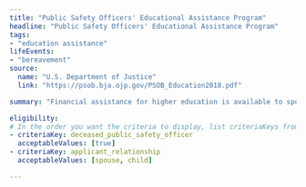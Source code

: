 ```yaml
---
title: "Public Safety Officers' Educational Assistance Program"
headline: "Public Safety Officers' Educational Assistance Program"
tags: 
- "education assistance"
lifeEvents: 
- "bereavement"
source:
  name: "U.S. Department of Justice"
  link: "https://psob.bja.ojp.gov/PSOB_Education2018.pdf"

summary: "Financial assistance for higher education is available to spouses and children of police, fire, and emergency public safety officers killed in the line of duty."

eligibility:
# In the order you want the criteria to display, list criteriaKeys from the csv here, each followed by a comma-separated list of which values indicate eligibility for that criteria. Wrap individual values in quotes if they have inner commas.
- criteriaKey: deceased_public_safety_officer
  acceptableValues: [true]
- criteriaKey: applicant_relationship
  acceptableValues: [spouse, child]

---
```

